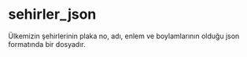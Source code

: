 # sehirler_json
Ülkemizin şehirlerinin plaka no, adı, enlem ve boylamlarının olduğu json formatında bir dosyadır.
